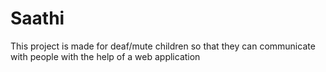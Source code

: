 # Saathi
This project is made for deaf/mute children so that they can communicate with people with the help of a web application
